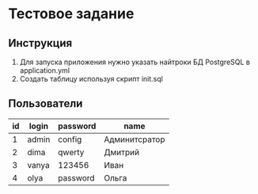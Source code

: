 # Тестовое задание

## Инструкция

 1. Для запуска приложения нужно указать найтроки БД PostgreSQL в application.yml
 2. Создать таблицу используя скрипт init.sql

## Пользователи

| id | login | password | name |
| ------ | ------ | ------ | ----- |
| 1 | admin | config | Админитсратор |
| 2 | dima | qwerty | Дмитрий |
| 3 | vanya | 123456 | Иван |
| 4 | olya | password | Ольга |